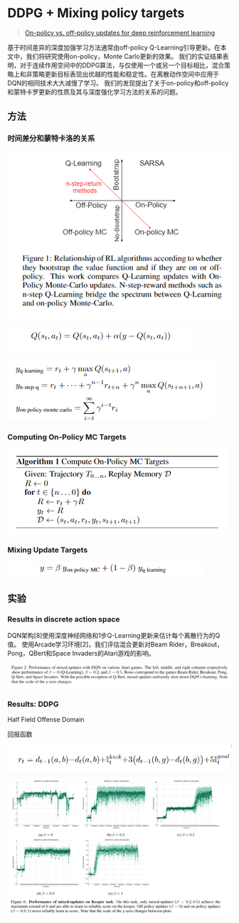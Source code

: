 # DDPG + Mixing policy targets

> [On-policy vs. off-policy updates for deep reinforcement learning](https://www.cs.utexas.edu/~pstone/Papers/bib2html-links/DeepRL16-hausknecht.pdf)

基于时间差异的深度加强学习方法通​​常由off-policy Q-Learning引导更新。在本文中，我们将研究使用on-policy，Monte Carlo更新的效果。 我们的实证结果表明，对于连续作用空间中的DDPG算法，与仅使用一个或另一个目标相比，混合策略上和非策略更新目标表现出优越的性能和稳定性。在离散动作空间中应用于DQN的相同技术大大减慢了学习。 我们的发现提出了关于on-policy和off-policy和蒙特卡罗更新的性质及其与深度强化学习方法的关系的问题。

## 方法

### 时间差分和蒙特卡洛的关系

![](../../.gitbook/assets/image%20%2836%29.png)

![](../../.gitbook/assets/image%20%28105%29.png)

![](../../.gitbook/assets/image%20%2886%29.png)

### Computing On-Policy MC Targets

![](../../.gitbook/assets/image%20%2867%29.png)

### Mixing Update Targets

![](../../.gitbook/assets/image%20%2835%29.png)

## 实验

### Results in discrete action space

DQN架构\[8\]使用深度神经网络和1步Q-Learning更新来估计每个离散行为的Q值。 使用Arcade学习环境\[2\]，我们评估混合更新对Beam Rider，Breakout，Pong，QBert和Space Invaders的Atari游戏的影响。

![](../../.gitbook/assets/image%20%28135%29.png)

### Results: DDPG

Half Field Offense Domain

回报函数

![](../../.gitbook/assets/image%20%28180%29.png)

![](../../.gitbook/assets/image%20%28144%29.png)

